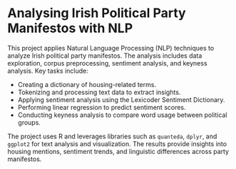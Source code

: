 # Analysing Irish Political Party Manifestos with NLP

This project applies Natural Language Processing (NLP) techniques to analyze Irish political party manifestos. The analysis includes data exploration, corpus preprocessing, sentiment analysis, and keyness analysis. Key tasks include:

- Creating a dictionary of housing-related terms.
- Tokenizing and processing text data to extract insights.
- Applying sentiment analysis using the Lexicoder Sentiment Dictionary.
- Performing linear regression to predict sentiment scores.
- Conducting keyness analysis to compare word usage between political groups.

The project uses R and leverages libraries such as `quanteda`, `dplyr`, and `ggplot2` for text analysis and visualization. The results provide insights into housing mentions, sentiment trends, and linguistic differences across party manifestos.
